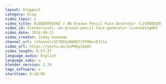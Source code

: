 ```yaml
---
layout: blogpost
category: blog
video_topic: x
video_title: BLENDERSUSHI / AN Grease Pencil Face Generator (LIVENODING063)
video_id: blendersushi--an-grease-pencil-face-generator-livenoding063
video_date: 2016-09-21
video_creator: Jimmy Gunawan
channel_url: /channel/UC7ED1eB6DET3fPOWxcDJ1lw
video_url: https://youtu.be/boPHmyCDqOY
video_length: 0:57:37
language_audio: English
language_subs: x
blender_version: 2.78
tags_software: x
starttime: 0:18:08
---
```

